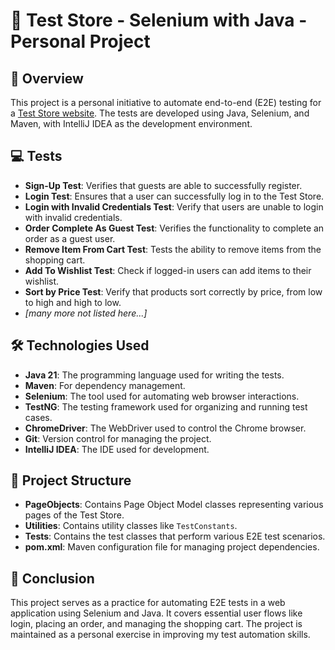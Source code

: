 # 🛒 Test Store - Selenium with Java - Personal Project

## 📝 Overview
This project is a personal initiative to automate end-to-end (E2E) testing for a [Test Store website](https://teststore.automationtesting.co.uk/index.php). The tests are developed using Java, Selenium, and Maven, with IntelliJ IDEA as the development environment.

## 💻 Tests
- **Sign-Up Test**: Verifies that guests are able to successfully register.
- **Login Test**: Ensures that a user can successfully log in to the Test Store.
- **Login with Invalid Credentials Test**: Verify that users are unable to login with invalid credentials.
- **Order Complete As Guest Test**: Verifies the functionality to complete an order as a guest user.
- **Remove Item From Cart Test**: Tests the ability to remove items from the shopping cart.
- **Add To Wishlist Test**: Check if logged-in users can add items to their wishlist.
- **Sort by Price Test**: Verify that products sort correctly by price, from low to high and high to low.
- _[many more not listed here...]_

## 🛠️ Technologies Used

- **Java 21**: The programming language used for writing the tests.
- **Maven**: For dependency management.
- **Selenium**: The tool used for automating web browser interactions.
- **TestNG**: The testing framework used for organizing and running test cases.
- **ChromeDriver**: The WebDriver used to control the Chrome browser.
- **Git**: Version control for managing the project.
- **IntelliJ IDEA**: The IDE used for development.

## 📂 Project Structure

- **PageObjects**: Contains Page Object Model classes representing various pages of the Test Store.
- **Utilities**: Contains utility classes like `TestConstants`.
- **Tests**: Contains the test classes that perform various E2E test scenarios.
- **pom.xml**: Maven configuration file for managing project dependencies.


## 🎯 Conclusion

This project serves as a practice for automating E2E tests in a web application using Selenium and Java. It covers essential user flows like login, placing an order, and managing the shopping cart. The project is maintained as a personal exercise in improving my test automation skills.

